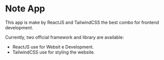# Note App

This app is make by ReactJS and TailwindCSS the best combo for frontend development.

Currently, two official framework and  library are available:

- ReactJS use for Websit e Development.
- TailwindCSS use for styling the website.
